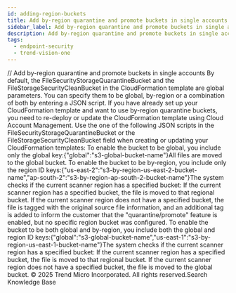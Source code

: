```yaml
---
id: adding-region-buckets
title: Add by-region quarantine and promote buckets in single accounts
sidebar_label: Add by-region quarantine and promote buckets in single accounts
description: Add by-region quarantine and promote buckets in single accounts
tags:
  - endpoint-security
  - trend-vision-one
---
```


/*<![CDATA[*/ $('#title').html($('meta[name=map-description]').attr('content')); /*]]>*/ Add by-region quarantine and promote buckets in single accounts By default, the FileSecurityStorageQuarantineBucket and the FileStorageSecurityCleanBucket in the CloudFormation template are global parameters. You can specify them to be global, by-region or a combination of both by entering a JSON script. If you have already set up your CloudFormation template and want to use by-region quarantine buckets, you need to re-deploy or update the CloudFormation template using Cloud Account Management. Use the one of the following JSON scripts in the FileSecurityStorageQuarantineBucket or the FileStorageSecurityCleanBucket field when creating or updating your CloudFormation templates: To enable the bucket to be global, you include only the global key:{"global":"s3-global-bucket-name"}All files are moved to the global bucket. To enable the bucket to be by-region, you include only the region ID keys:{"us-east-2":"s3-by-region-us-east-2-bucket-name","ap-south-2":"s3-by-region-ap-south-2-bucket-name"}The system checks if the current scanner region has a specified bucket: If the current scanner region has a specified bucket, the file is moved to that regional bucket. If the current scanner region does not have a specified bucket, the file is tagged with the original source file information, and an additional tag is added to inform the customer that the "quarantine/promote" feature is enabled, but no specific region bucket was configured. To enable the bucket to be both global and by-region, you include both the global and region ID keys:{"global":"s3-global-bucket-name","us-east-1":"s3-by-region-us-east-1-bucket-name"}The system checks if the current scanner region has a specified bucket: If the current scanner region has a specified bucket, the file is moved to that regional bucket. If the current scanner region does not have a specified bucket, the file is moved to the global bucket. © 2025 Trend Micro Incorporated. All rights reserved.Search Knowledge Base